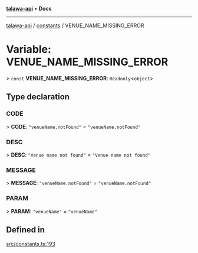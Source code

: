 [**talawa-api**](../../README.md) • **Docs**

***

[talawa-api](../../modules.md) / [constants](../README.md) / VENUE\_NAME\_MISSING\_ERROR

# Variable: VENUE\_NAME\_MISSING\_ERROR

\> `const` **VENUE\_NAME\_MISSING\_ERROR**: `Readonly`\<`object`\>

## Type declaration

### CODE

\> **CODE**: `"venueName.notFound"` = `"venueName.notFound"`

### DESC

\> **DESC**: `"Venue name not found"` = `"Venue name not found"`

### MESSAGE

\> **MESSAGE**: `"venueName.notFound"` = `"venueName.notFound"`

### PARAM

\> **PARAM**: `"venueName"` = `"venueName"`

## Defined in

[src/constants.ts:193](https://github.com/PalisadoesFoundation/talawa-api/blob/60937520d7a29ccf883a9c6a7c2d186bae92a81b/src/constants.ts#L193)

